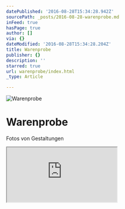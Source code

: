```yaml
---
datePublished: '2016-08-28T15:34:28.942Z'
sourcePath: _posts/2016-08-28-warenprobe.md
inFeed: true
hasPage: true
author: []
via: {}
dateModified: '2016-08-28T15:34:28.204Z'
title: Warenprobe
publisher: {}
description: ''
starred: true
url: warenprobe/index.html
_type: Article

---
```

![Warenprobe](https://the-grid-user-content.s3-us-west-2.amazonaws.com/af04fb1d-14d6-40cf-b074-5f079db1790f.png)

# Warenprobe

Fotos von Gestaltungen

<iframe src="https://the-grid.github.io/ed-userhtml/?g=eJw9jssKwyAURPd-hdzsvRIbSSHmXxK9qYJW8EF-v4_Qzm4WZ84w9ssSjrIl4mdwzRu4SQncU3j4ZkB9Si3WACKJUGvvwuaElHZywrcUBy3lfVYjKj3NWk_Av2t7Lo6KgTe-xZjPo8dYbSF6rgtewvX_gL0AtA0nZg" style=""></iframe>